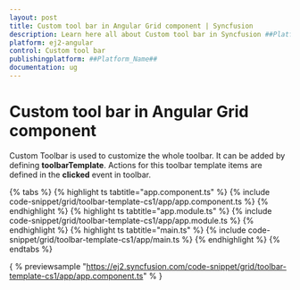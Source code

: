 ```yaml
---
layout: post
title: Custom tool bar in Angular Grid component | Syncfusion
description: Learn here all about Custom tool bar in Syncfusion ##Platform_Name## Grid component of Syncfusion Essential JS 2 and more.
platform: ej2-angular
control: Custom tool bar 
publishingplatform: ##Platform_Name##
documentation: ug
---
```


# Custom tool bar in Angular Grid component

Custom Toolbar is used to customize the whole toolbar. It can be added by defining
**toolbarTemplate**. Actions for this toolbar template items are defined in the
**clicked** event in toolbar.

{% tabs %}
{% highlight ts tabtitle="app.component.ts" %}
{% include code-snippet/grid/toolbar-template-cs1/app/app.component.ts %}
{% endhighlight %}
{% highlight ts tabtitle="app.module.ts" %}
{% include code-snippet/grid/toolbar-template-cs1/app/app.module.ts %}
{% endhighlight %}
{% highlight ts tabtitle="main.ts" %}
{% include code-snippet/grid/toolbar-template-cs1/app/main.ts %}
{% endhighlight %}
{% endtabs %}
  
{ % previewsample "https://ej2.syncfusion.com/code-snippet/grid/toolbar-template-cs1/app/app.component.ts" % }